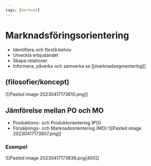```yaml
---
tags: [marknad]
---
```

# Marknadsföringsorientering 
- Identifiera och förstå behov
- Utveckla erbjudandet
- Skapa relationer
- Informera, påverka och samverka
se [[marknadsegmentering]]

## (filosofier/koncept)
![[Pasted image 20230417173610.png]]

## Jämförelse mellan PO och MO
- Produktions- och Produktorientering (PO)
- Försäljnings- och Marknadsorientering (MO)
![[Pasted image 20230417173807.png]]

### Exempel
![[Pasted image 20230417173838.png|400]]
